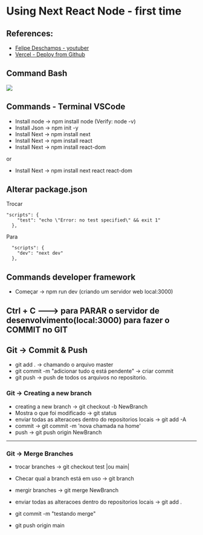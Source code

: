 # Using Next React Node -  first time

## References:
- [Felipe Deschamps - youtuber](https://www.youtube.com/watch?v=EW7m2WIvFgQ)
- [ Vercel - Deploy from Github ](https://vercel.com/)



## Command Bash
![](https://i.imgur.com/n4FfvdX.png)


## Commands - Terminal VSCode
- Install node -> npm install node (Verify: node -v)
- Install Json -> npm init -y
- Install Next -> npm install next
- Install Next -> npm install react
- Install Next -> npm install react-dom

or

- Install Next -> npm install next react react-dom

## Alterar package.json
Trocar 
````
"scripts": {
    "test": "echo \"Error: no test specified\" && exit 1"
  },
````
Para
`````
  "scripts": {
    "dev": "next dev"
  },
`````

## Commands developer framework
- Começar -> npm run dev (criando um servidor web local:3000)

## Ctrl + C ---> para PARAR o servidor de desenvolvimento(local:3000) para fazer o COMMIT no GIT

## Git -> Commit & Push
- git add . -> chamando o arquivo master
- git commit -m "adicionar tudo q está pendente" -> criar commit
- git push -> push de todos os arquivos no repositorio.

### Git -> Creating a new branch
- creating a new branch -> git checkout -b NewBranch
- Mostra o que foi modificado -> git status
- enviar todas as alteracoes dentro do repositorios locais  -> git add -A
- commit -> git commit -m 'nova chamada na home'
- push -> git push origin NewBranch
-------------

### Git -> Merge Branches
- trocar branches -> git checkout test |ou main|
- Checar qual a branch está em uso -> git branch

- mergir branches -> git merge NewBranch
- enviar todas as alteracoes dentro do repositorios locais -> git add .
- git commit -m "testando merge"
- git push origin main